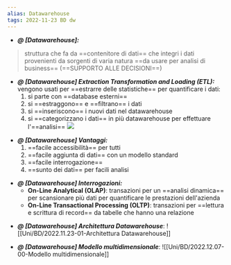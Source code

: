 ```yaml
---
alias: Datawarehouse
tags: 2022-11-23 BD dw
---
```


- ***@ [Datawarehouse]:***
> struttura che fa da ==contenitore di dati== che integri i dati provenienti da sorgenti di varia natura ==da usare per analisi di business== (==SUPPORTO ALLE DECISIONI==)
<!--ID: 1670236970829-->


- ***@ [Datawarehouse] Extraction Transformation and Loading (ETL):***
	vengono usati per ==estrarre delle statistiche== per quantificare i dati:
	1. si parte con ==database esterni==
	2. si ==estraggono== e ==filtrano== i dati
	3. si ==inseriscono== i nuovi dati nel datawarehouse
	4. si ==categorizzano i dati== in più datawarehouse per effettuare l'==analisi==
![](Uni/BD/img/dataw.jpeg)
<!--ID: 1670236970834-->



- ***@ [Datawarehouse] Vantaggi:***
	1. ==facile accessibilità== per tutti
	2. ==facile aggiunta di dati== con un modello standard
	3. ==facile interrogazione==
	4. ==sunto dei dati== per facili analisi
<!--ID: 1670236970838-->


- ***@ [Datawarehouse] Interrogazioni:***
	- **On-Line Analytical (OLAP)**: transazioni per un ==analisi dinamica== per scansionare più dati per quantificare le prestazioni dell'azienda
	- **On-Line Transactional Processing (OLTP)**: transazioni per ==lettura e scrittura di record== da tabelle che hanno una relazione 
<!--ID: 1670236970842-->


- ***@ [Datawarehouse] Architettura Datawarehouse***: ![[Uni/BD/2022.11.23-01-Architettura Datawarehouse]]


- ***@ [Datawarehouse] Modello multidimensionale***:
	![[Uni/BD/2022.12.07-00-Modello multidimensionale]]
